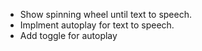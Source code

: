 - Show spinning wheel until text to speech.
- Implment autoplay for text to speech.
- Add toggle for autoplay